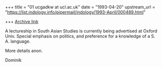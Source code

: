 +++
title = "01 ucgadkw at ucl.ac.uk"
date = "1993-04-20"
upstream_url = "https://list.indology.info/pipermail/indology/1993-April/000489.html"

+++
[Archive link](https://list.indology.info/pipermail/indology/1993-April/000489.html)

A lectureship in South Asian Studies is currently being advertised
at Oxford Univ.  Special emphasis on politics, and preference for
a knowledge of a S. A. language.

More details anon.

Dominik






